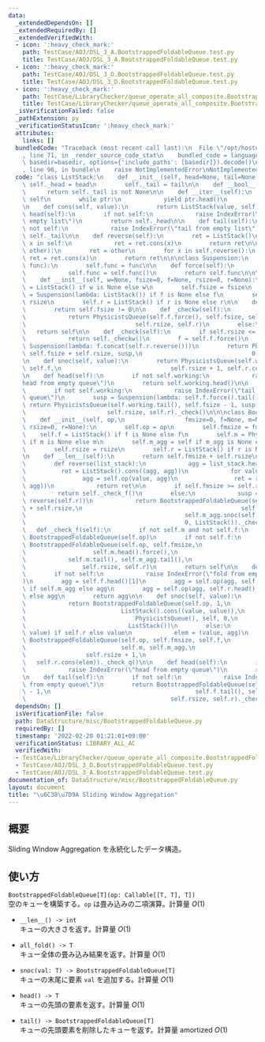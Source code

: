 ```yaml
---
data:
  _extendedDependsOn: []
  _extendedRequiredBy: []
  _extendedVerifiedWith:
  - icon: ':heavy_check_mark:'
    path: TestCase/AOJ/DSL_3_A.BootstrappedFoldableQueue.test.py
    title: TestCase/AOJ/DSL_3_A.BootstrappedFoldableQueue.test.py
  - icon: ':heavy_check_mark:'
    path: TestCase/AOJ/DSL_3_D.BootstrappedFoldableQueue.test.py
    title: TestCase/AOJ/DSL_3_D.BootstrappedFoldableQueue.test.py
  - icon: ':heavy_check_mark:'
    path: TestCase/LibraryChecker/queue_operate_all_composite.BootstrappedFoldableQueue.test.py
    title: TestCase/LibraryChecker/queue_operate_all_composite.BootstrappedFoldableQueue.test.py
  _isVerificationFailed: false
  _pathExtension: py
  _verificationStatusIcon: ':heavy_check_mark:'
  attributes:
    links: []
  bundledCode: "Traceback (most recent call last):\n  File \"/opt/hostedtoolcache/Python/3.10.5/x64/lib/python3.10/site-packages/onlinejudge_verify/documentation/build.py\"\
    , line 71, in _render_source_code_stat\n    bundled_code = language.bundle(stat.path,\
    \ basedir=basedir, options={'include_paths': [basedir]}).decode()\n  File \"/opt/hostedtoolcache/Python/3.10.5/x64/lib/python3.10/site-packages/onlinejudge_verify/languages/python.py\"\
    , line 96, in bundle\n    raise NotImplementedError\nNotImplementedError\n"
  code: "class ListStack:\n    def __init__(self, head=None, tail=None):\n       \
    \ self._head = head\n        self._tail = tail\n\n    def __bool__(self):\n  \
    \      return self._tail is not None\n\n    def __iter__(self):\n        ptr =\
    \ self\n        while ptr:\n            yield ptr.head()\n            ptr = ptr.tail()\n\
    \n    def cons(self, value):\n        return ListStack(value, self)\n\n    def\
    \ head(self):\n        if not self:\n            raise IndexError(\"head from\
    \ empty list\")\n        return self._head\n\n    def tail(self):\n        if\
    \ not self:\n            raise IndexError(\"tail from empty list\")\n        return\
    \ self._tail\n\n    def reverse(self):\n        ret = ListStack()\n        for\
    \ x in self:\n            ret = ret.cons(x)\n        return ret\n\n    def concat(self,\
    \ other):\n        ret = other\n        for x in self.reverse():\n           \
    \ ret = ret.cons(x)\n        return ret\n\n\nclass Suspension:\n    def __init__(self,\
    \ func):\n        self.func = func\n\n    def force(self):\n        if callable(self.func):\n\
    \            self.func = self.func()\n        return self.func\n\n\nclass PhysicistsQueue:\n\
    \    def __init__(self, w=None, fsize=0, f=None, rsize=0, r=None):\n        self.working\
    \ = ListStack() if w is None else w\n        self.fsize = fsize\n        self.f\
    \ = Suspension(lambda: ListStack()) if f is None else f\n        self.rsize =\
    \ rsize\n        self.r = ListStack() if r is None else r\n\n    def __bool__(self):\n\
    \        return self.fsize != 0\n\n    def _checkw(self):\n        if not self.working:\n\
    \            return PhysicistsQueue(self.f.force(), self.fsize, self.f,\n    \
    \                               self.rsize, self.r)\n        else:\n         \
    \   return self\n\n    def _check(self):\n        if self.rsize <= self.fsize:\n\
    \            return self._checkw()\n        f = self.f.force()\n        susp =\
    \ Suspension(lambda: f.concat(self.r.reverse()))\n        return PhysicistsQueue(f,\
    \ self.fsize + self.rsize, susp,\n                               0, ListStack())._checkw()\n\
    \n    def snoc(self, value):\n        return PhysicistsQueue(self.working, self.fsize,\
    \ self.f,\n                               self.rsize + 1, self.r.cons(value))._check()\n\
    \n    def head(self):\n        if not self.working:\n            raise IndexError(\"\
    head from empty queue\")\n        return self.working.head()\n\n    def tail(self):\n\
    \        if not self.working:\n            raise IndexError(\"tail from empty\
    \ queue\")\n        susp = Suspension(lambda: self.f.force().tail())\n       \
    \ return PhysicistsQueue(self.working.tail(), self.fsize - 1, susp,\n        \
    \                       self.rsize, self.r)._check()\n\n\nclass BootstrappedFoldableQueue:\n\
    \    def __init__(self, op,\n                 fmsize=0, f=None, m=None, m_agg=None,\
    \ rsize=0, r=None):\n        self.op = op\n        self.fmsize = fmsize\n    \
    \    self.f = ListStack() if f is None else f\n        self.m = PhysicistsQueue()\
    \ if m is None else m\n        self.m_agg = self if m_agg is None else m_agg\n\
    \        self.rsize = rsize\n        self.r = ListStack() if r is None else r\n\
    \n    def __len__(self):\n        return self.fmsize + self.rsize\n\n    def _check_q(self):\n\
    \        def reverse(list_stack):\n            agg = list_stack.head()[0]\n  \
    \          ret = ListStack().cons((agg, agg))\n            for value, _ in list_stack.tail():\n\
    \                agg = self.op(value, agg)\n                ret = ret.cons((value,\
    \ agg))\n            return ret\n\n        if self.fmsize >= self.rsize:\n   \
    \         return self._check_f()\n        else:\n            susp = Suspension(lambda:\
    \ reverse(self.r))\n            return BootstrappedFoldableQueue(self.op, self.fmsize\
    \ + self.rsize,\n                                             self.f, self.m.snoc(susp),\n\
    \                                             self.m_agg.snoc(self.r.head()[1]),\n\
    \                                             0, ListStack())._check_f()\n\n \
    \   def _check_f(self):\n        if not self.m and not self.f:\n            return\
    \ BootstrappedFoldableQueue(self.op)\n        if not self.f:\n            return\
    \ BootstrappedFoldableQueue(self.op, self.fmsize,\n                          \
    \                   self.m.head().force(),\n                                 \
    \            self.m.tail(), self.m_agg.tail(),\n                             \
    \                self.rsize, self.r)\n        return self\n\n    def all_fold(self):\n\
    \        if not self:\n            raise IndexError(\"fold from empty queue\"\
    )\n        agg = self.f.head()[1]\n        agg = self.op(agg, self.m_agg.all_fold())\
    \ if self.m_agg else agg\n        agg = self.op(agg, self.r.head()[1]) if self.r\
    \ else agg\n        return agg\n\n    def snoc(self, value):\n        if not self:\n\
    \            return BootstrappedFoldableQueue(self.op, 1,\n                  \
    \                           ListStack().cons((value, value)),\n              \
    \                               PhysicistsQueue(), self, 0,\n                \
    \                             ListStack())\n        else:\n            agg = self.op(self.r.head()[1],\
    \ value) if self.r else value\n            elem = (value, agg)\n            return\
    \ BootstrappedFoldableQueue(self.op, self.fmsize, self.f,\n                  \
    \                           self.m, self.m_agg,\n                            \
    \                 self.rsize + 1,\n                                          \
    \   self.r.cons(elem))._check_q()\n\n    def head(self):\n        if not self:\n\
    \            raise IndexError(\"head from empty queue\")\n        return self.f.head()[0]\n\
    \n    def tail(self):\n        if not self:\n            raise IndexError(\"tail\
    \ from empty queue\")\n        return BootstrappedFoldableQueue(self.op, self.fmsize\
    \ - 1,\n                                         self.f.tail(), self.m, self.m_agg,\n\
    \                                         self.rsize, self.r)._check_q()\n"
  dependsOn: []
  isVerificationFile: false
  path: DataStructure/misc/BootstrappedFoldableQueue.py
  requiredBy: []
  timestamp: '2022-02-20 01:21:01+09:00'
  verificationStatus: LIBRARY_ALL_AC
  verifiedWith:
  - TestCase/LibraryChecker/queue_operate_all_composite.BootstrappedFoldableQueue.test.py
  - TestCase/AOJ/DSL_3_D.BootstrappedFoldableQueue.test.py
  - TestCase/AOJ/DSL_3_A.BootstrappedFoldableQueue.test.py
documentation_of: DataStructure/misc/BootstrappedFoldableQueue.py
layout: document
title: "\u6C38\u7D9A Sliding Window Aggregation"
---
```


## 概要
Sliding Window Aggregation を永続化したデータ構造。

## 使い方
`BootstrappedFoldableQueue[T](op: Callable[[T, T], T])`  
空のキューを構築する。`op` は畳み込みの二項演算。計算量 $O(1)$

- `__len__() -> int`  
キューの大きさを返す。計算量 $O(1)$

- `all_fold() -> T`  
キュー全体の畳み込み結果を返す。計算量 $O(1)$

- `snoc(val: T) -> BootstrappedFoldableQueue[T]`  
キューの末尾に要素 `val` を追加する。計算量 $O(1)$

- `head() -> T`  
キューの先頭の要素を返す。計算量 $O(1)$

- `tail() -> BootstrappedFoldableQueue[T]`  
キューの先頭要素を削除したキューを返す。計算量 $\mathrm{amortized}\ O(1)$

